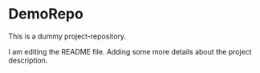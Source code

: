 
# DemoRepo
This is a dummy project-repository.

I am editing the README file. Adding some more details about the project description.



